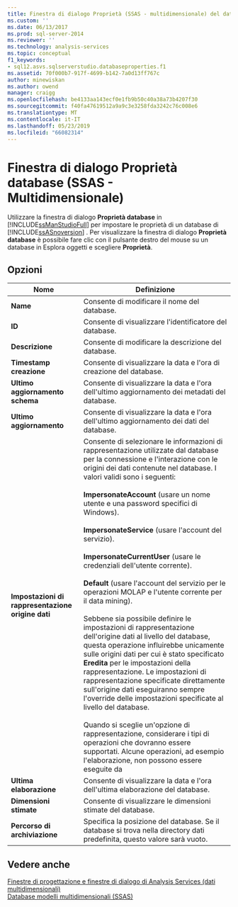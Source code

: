 ```yaml
---
title: Finestra di dialogo Proprietà (SSAS - multidimensionale) del database | Microsoft Docs
ms.custom: ''
ms.date: 06/13/2017
ms.prod: sql-server-2014
ms.reviewer: ''
ms.technology: analysis-services
ms.topic: conceptual
f1_keywords:
- sql12.asvs.sqlserverstudio.databaseproperties.f1
ms.assetid: 70f000b7-917f-4699-b142-7a0d13ff767c
author: minewiskan
ms.author: owend
manager: craigg
ms.openlocfilehash: be4133aa143ecf0e1fb9b50c40a38a73b4207f30
ms.sourcegitcommit: f40fa47619512a9a9c3e3258fda3242c76c008e6
ms.translationtype: MT
ms.contentlocale: it-IT
ms.lasthandoff: 05/23/2019
ms.locfileid: "66082314"
---
```

# <a name="database-properties-dialog-box-ssas---multidimensional"></a>Finestra di dialogo Proprietà database (SSAS - Multidimensionale)
  Utilizzare la finestra di dialogo **Proprietà database** in [!INCLUDE[ssManStudioFull](../includes/ssmanstudiofull-md.md)] per impostare le proprietà di un database di [!INCLUDE[ssASnoversion](../includes/ssasnoversion-md.md)] . Per visualizzare la finestra di dialogo **Proprietà database** è possibile fare clic con il pulsante destro del mouse su un database in Esplora oggetti e scegliere **Proprietà**.  
  
## <a name="options"></a>Opzioni  
  
|Nome|Definizione|  
|----------|----------------|  
|**Name**|Consente di modificare il nome del database.|  
|**ID**|Consente di visualizzare l'identificatore del database.|  
|**Descrizione**|Consente di modificare la descrizione del database.|  
|**Timestamp creazione**|Consente di visualizzare la data e l'ora di creazione del database.|  
|**Ultimo aggiornamento schema**|Consente di visualizzare la data e l'ora dell'ultimo aggiornamento dei metadati del database.|  
|**Ultimo aggiornamento**|Consente di visualizzare la data e l'ora dell'ultimo aggiornamento dei dati del database.|  
|**Impostazioni di rappresentazione origine dati**|Consente di selezionare le informazioni di rappresentazione utilizzate dal database per la connessione e l'interazione con le origini dei dati contenute nel database. I valori validi sono i seguenti:<br /><br /> **ImpersonateAccount** (usare un nome utente e una password specifici di Windows).<br /><br /> **ImpersonateService** (usare l'account del servizio).<br /><br /> **ImpersonateCurrentUser** (usare le credenziali dell'utente corrente).<br /><br /> **Default** (usare l'account del servizio per le operazioni MOLAP e l'utente corrente per il data mining).<br /><br /> Sebbene sia possibile definire le impostazioni di rappresentazione dell'origine dati al livello del database, questa operazione influirebbe unicamente sulle origini dati per cui è stato specificato **Eredita** per le impostazioni della rappresentazione. Le impostazioni di rappresentazione specificate direttamente sull'origine dati eseguiranno sempre l'override delle impostazioni specificate al livello del database.<br /><br /> Quando si sceglie un'opzione di rappresentazione, considerare i tipi di operazioni che dovranno essere supportati. Alcune operazioni, ad esempio l'elaborazione, non possono essere eseguite da|  
|**Ultima elaborazione**|Consente di visualizzare la data e l'ora dell'ultima elaborazione del database.|  
|**Dimensioni stimate**|Consente di visualizzare le dimensioni stimate del database.|  
|**Percorso di archiviazione**|Specifica la posizione del database. Se il database si trova nella directory dati predefinita, questo valore sarà vuoto.|  
  
## <a name="see-also"></a>Vedere anche  
 [Finestre di progettazione e finestre di dialogo di Analysis Services &#40;dati multidimensionali&#41;](analysis-services-designers-and-dialog-boxes-multidimensional-data.md)   
 [Database modelli multidimensionali &#40;SSAS&#41;](multidimensional-models/multidimensional-model-databases-ssas.md)  
  
  
